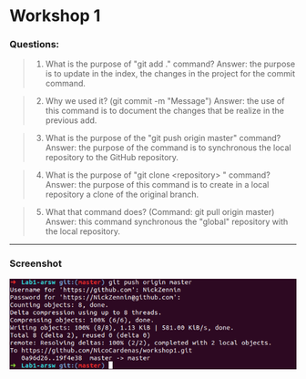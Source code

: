 # Workshop 1

### Questions:

> 1. What is the purpose of "git add ." command?
> Answer: the purpose is to update in the index, the changes in the project for the commit command. 

> 2. Why we used it? (git commit -m "Message")
> Answer: the use of this command is to document the changes that be realize in the previous add.


> 3. What is the purpose of the "git push origin master" command?
> Answer: the purpose of the command is to synchronous the local repository to the GitHub repository.

> 4. What is the purpose of "git clone \<repository\> " command?
> Answer: the purpose of this command is to create in a local repository a clone of the original branch.

> 5. What that command does? (Command: git pull origin master)
> Answer: this command synchronous the "global" repository with the local repository.
---
### Screenshot
![this is an screenshot of the commit](Screenshot-Commit.png)
